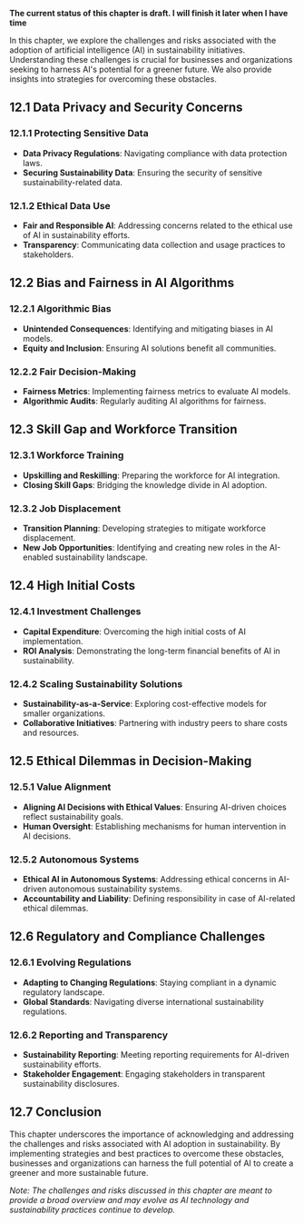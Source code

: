 **The current status of this chapter is draft. I will finish it later when I have time**

In this chapter, we explore the challenges and risks associated with the adoption of artificial intelligence (AI) in sustainability initiatives. Understanding these challenges is crucial for businesses and organizations seeking to harness AI's potential for a greener future. We also provide insights into strategies for overcoming these obstacles.

12.1 Data Privacy and Security Concerns
---------------------------------------

### 12.1.1 Protecting Sensitive Data

* **Data Privacy Regulations**: Navigating compliance with data protection laws.
* **Securing Sustainability Data**: Ensuring the security of sensitive sustainability-related data.

### 12.1.2 Ethical Data Use

* **Fair and Responsible AI**: Addressing concerns related to the ethical use of AI in sustainability efforts.
* **Transparency**: Communicating data collection and usage practices to stakeholders.

12.2 Bias and Fairness in AI Algorithms
---------------------------------------

### 12.2.1 Algorithmic Bias

* **Unintended Consequences**: Identifying and mitigating biases in AI models.
* **Equity and Inclusion**: Ensuring AI solutions benefit all communities.

### 12.2.2 Fair Decision-Making

* **Fairness Metrics**: Implementing fairness metrics to evaluate AI models.
* **Algorithmic Audits**: Regularly auditing AI algorithms for fairness.

12.3 Skill Gap and Workforce Transition
---------------------------------------

### 12.3.1 Workforce Training

* **Upskilling and Reskilling**: Preparing the workforce for AI integration.
* **Closing Skill Gaps**: Bridging the knowledge divide in AI adoption.

### 12.3.2 Job Displacement

* **Transition Planning**: Developing strategies to mitigate workforce displacement.
* **New Job Opportunities**: Identifying and creating new roles in the AI-enabled sustainability landscape.

12.4 High Initial Costs
-----------------------

### 12.4.1 Investment Challenges

* **Capital Expenditure**: Overcoming the high initial costs of AI implementation.
* **ROI Analysis**: Demonstrating the long-term financial benefits of AI in sustainability.

### 12.4.2 Scaling Sustainability Solutions

* **Sustainability-as-a-Service**: Exploring cost-effective models for smaller organizations.
* **Collaborative Initiatives**: Partnering with industry peers to share costs and resources.

12.5 Ethical Dilemmas in Decision-Making
----------------------------------------

### 12.5.1 Value Alignment

* **Aligning AI Decisions with Ethical Values**: Ensuring AI-driven choices reflect sustainability goals.
* **Human Oversight**: Establishing mechanisms for human intervention in AI decisions.

### 12.5.2 Autonomous Systems

* **Ethical AI in Autonomous Systems**: Addressing ethical concerns in AI-driven autonomous sustainability systems.
* **Accountability and Liability**: Defining responsibility in case of AI-related ethical dilemmas.

12.6 Regulatory and Compliance Challenges
-----------------------------------------

### 12.6.1 Evolving Regulations

* **Adapting to Changing Regulations**: Staying compliant in a dynamic regulatory landscape.
* **Global Standards**: Navigating diverse international sustainability regulations.

### 12.6.2 Reporting and Transparency

* **Sustainability Reporting**: Meeting reporting requirements for AI-driven sustainability efforts.
* **Stakeholder Engagement**: Engaging stakeholders in transparent sustainability disclosures.

12.7 Conclusion
---------------

This chapter underscores the importance of acknowledging and addressing the challenges and risks associated with AI adoption in sustainability. By implementing strategies and best practices to overcome these obstacles, businesses and organizations can harness the full potential of AI to create a greener and more sustainable future.

*Note: The challenges and risks discussed in this chapter are meant to provide a broad overview and may evolve as AI technology and sustainability practices continue to develop.*

